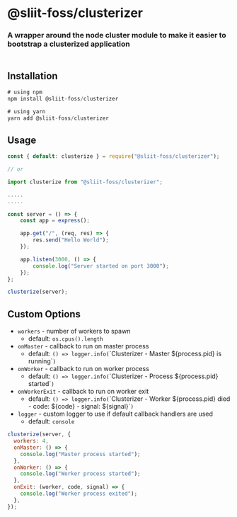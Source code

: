 # @sliit-foss/clusterizer

### A wrapper around the node cluster module to make it easier to bootstrap a clusterized application<br><br>

## Installation

```js
# using npm
npm install @sliit-foss/clusterizer

# using yarn
yarn add @sliit-foss/clusterizer
```

## Usage

```js
const { default: clusterize } = require("@sliit-foss/clusterizer");

// or

import clusterize from "@sliit-foss/clusterizer";

.....
.....

const server = () => {
    const app = express();

    app.get("/", (req, res) => {
        res.send("Hello World");
    });

    app.listen(3000, () => {
        console.log("Server started on port 3000");
    });
};

clusterize(server);

```

## Custom Options

- `workers` - number of workers to spawn
  - default: `os.cpus().length`
- `onMaster` - callback to run on master process
  - default: `() => logger.info(`\`Clusterizer - Master ${process.pid} is running\``)`
- `onWorker` - callback to run on worker process
  - default: `() => logger.info(`\`Clusterizer - Process ${process.pid} started\``)`
- `onWorkerExit` - callback to run on worker exit
  - default: `() => logger.info(`\`Clusterizer - Worker \${process.pid} died - code: \${code} - signal: ${signal}\``)`
- `logger` - custom logger to use if default callback handlers are used
  - default: `console`

```js
clusterize(server, {
  workers: 4,
  onMaster: () => {
    console.log("Master process started");
  },
  onWorker: () => {
    console.log("Worker process started");
  },
  onExit: (worker, code, signal) => {
    console.log("Worker process exited");
  },
});
```
